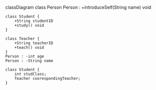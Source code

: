classDiagram
    class Person 
    Person : +introduceSelf(String name) void

    class Student {
        +String studentID
        +study() void
    }
    
    class Teacher {
        +String teacherID
        +teach() void
    }
    Person : -int age
    Person : -String name

    class Student {
        int studClass;
        Teacher coorespondingTeacher;
    }